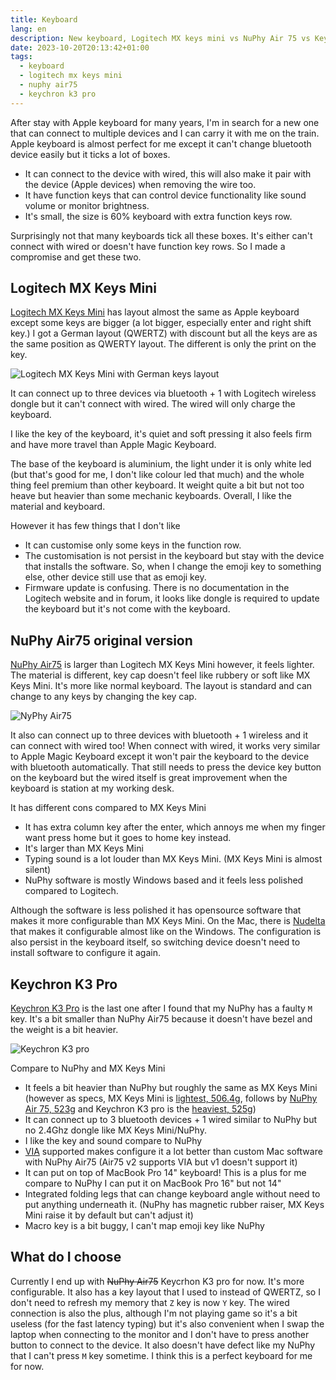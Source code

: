 ```yaml
---
title: Keyboard
lang: en
description: New keyboard, Logitech MX keys mini vs NuPhy Air 75 vs Keychron K3 Pro
date: 2023-10-20T20:13:42+01:00
tags:
  - keyboard
  - logitech mx keys mini
  - nuphy air75
  - keychron k3 pro
---
```


After stay with Apple keyboard for many years, I'm in search for a new one that can connect to multiple devices and I can carry it with me on the train. Apple keyboard is almost perfect for me except it can't change bluetooth device easily but it ticks a lot of boxes.

- It can connect to the device with wired, this will also make it pair with the device (Apple devices) when removing the wire too.
- It have function keys that can control device functionality like sound volume or monitor brightness.
- It's small, the size is 60% keyboard with extra function keys row.

Surprisingly not that many keyboards tick all these boxes. It's either can't connect with wired or doesn't have function key rows. So I made a compromise and get these two.

## Logitech MX Keys Mini

[Logitech MX Keys Mini](https://www.logitech.com/en-eu/products/keyboards/mx-keys-mini.html) has layout almost the same as Apple keyboard except some keys are bigger (a lot bigger, especially enter and right shift key.) I got a German layout (QWERTZ) with discount but all the keys are as the same position as QWERTY layout. The different is only the print on the key.

![Logitech MX Keys Mini with German keys layout](mx-mini.png)

It can connect up to three devices via bluetooth + 1 with Logitech wireless dongle but it can't connect with wired. The wired will only charge the keyboard.

I like the key of the keyboard, it's quiet and soft pressing it also feels firm and have more travel than Apple Magic Keyboard.

The base of the keyboard is aluminium, the light under it is only white led (but that's good for me, I don't like colour led that much) and the whole thing feel premium than other keyboard. It weight quite a bit but not too heave but heavier than some mechanic keyboards. Overall, I like the material and keyboard.

However it has few things that I don't like

- It can customise only some keys in the function row.
- The customisation is not persist in the keyboard but stay with the device that installs the software. So, when I change the emoji key to something else, other device still use that as emoji key.
- Firmware update is confusing. There is no documentation in the Logitech website and in forum, it looks like dongle is required to update the keyboard but it's not come with the keyboard.

## NuPhy Air75 original version

[NuPhy Air75](https://nuphy.com/products/air75) is larger than Logitech MX Keys Mini however, it feels lighter. The material is different, key cap doesn't feel like rubbery or soft like MX Keys Mini. It's more like normal keyboard. The layout is standard and can change to any keys by changing the key cap.

![NyPhy Air75](nuphy-air75.png)

It also can connect up to three devices with bluetooth + 1 wireless and it can connect with wired too! When connect with wired, it works very similar to Apple Magic Keyboard except it won't pair the keyboard to the device with bluetooth automatically. That still needs to press the device key button on the keyboard but the wired itself is great improvement when the keyboard is station at my working desk.

It has different cons compared to MX Keys Mini

- It has extra column key after the enter, which annoys me when my finger want press home but it goes to home key instead.
- It's larger than MX Keys Mini
- Typing sound is a lot louder than MX Keys Mini. (MX Keys Mini is almost silent)
- NuPhy software is mostly Windows based and it feels less polished compared to Logitech.

Although the software is less polished it has opensource software that makes it more configurable than MX Keys Mini. On the Mac, there is [Nudelta](https://github.com/donn/nudelta) that makes it configurable almost like on the Windows. The configuration is also persist in the keyboard itself, so switching device doesn't need to install software to configure it again.

## Keychron K3 Pro

[Keychron K3 Pro](https://www.keychron.com/products/keychron-k3-pro-qmk-via-wireless-custom-mechanical-keyboard) is the last one after I found that my NuPhy has a faulty `M` key. It's a bit smaller than NuPhy Air75 because it doesn't have bezel and the weight is a bit heavier.

![Keychron K3 pro](keychron-k3-pro.png)

Compare to NuPhy and MX Keys Mini

- It feels a bit heavier than NuPhy but roughly the same as MX Keys Mini (however as specs, MX Keys Mini is [lightest, 506.4g](https://www.logitech.com/en-eu/products/keyboards/mx-keys-mini.html), follows by [NuPhy Air 75, 523g](https://nuphy.com/products/air75) and Keychron K3 pro is the [heaviest, 525g](https://www.keychron.com/products/keychron-k3-pro-qmk-via-wireless-custom-mechanical-keyboard))
- It can connect up to 3 bluetooth devices + 1 wired similar to NuPhy but no 2.4Ghz dongle like MX Keys Mini/NuPhy.
- I like the key and sound compare to NuPhy
- [VIA](https://usevia.app/) supported makes configure it a lot better than custom Mac software with NuPhy Air75 (Air75 v2 supports VIA but v1 doesn't support it)
- It can put on top of MacBook Pro 14" keyboard! This is a plus for me compare to NuPhy I can put it on MacBook Pro 16" but not 14"
- Integrated folding legs that can change keyboard angle without need to put anything underneath it. (NuPhy has magnetic rubber raiser, MX Keys Mini raise it by default but can't adjust it)
- Macro key is a bit buggy, I can't map emoji key like NuPhy

## What do I choose

Currently I end up with ~~NuPhy Air75~~ Keycrhon K3 pro for now. It's more configurable. It also has a key layout that I used to instead of QWERTZ, so I don't need to refresh my memory that `Z` key is now `Y` key. The wired connection is also the plus, although I'm not playing game so it's a bit useless (for the fast latency typing) but it's also convenient when I swap the laptop when connecting to the monitor and I don't have to press another button to connect to the device. It also doesn't have defect like my NuPhy that I can't press `M` key sometime. I think this is a perfect keyboard for me for now.
